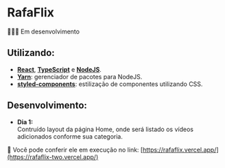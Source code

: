 # RafaFlix

👨🏻‍💻 Em desenvolvimento

## Utilizando:
  - [**React**](https://pt-br.reactjs.org/), [**TypeScript**](https://www.typescriptlang.org/) e [**NodeJS**](https://nodejs.org/en/).
  - [**Yarn**](https://yarnpkg.com/): gerenciador de pacotes para NodeJS.
  - [**styled-components**](https://styled-components.com/): estilização de componentes utilizando CSS.

## Desenvolvimento:
- **Dia 1:** <br/>
 Contruído layout da página Home, onde será listado os vídeos adicionados conforme sua categoria.

🔗 Você pode conferir ele em execução no link:
  [https://rafaflix.vercel.app/](https://rafaflix-two.vercel.app/)
